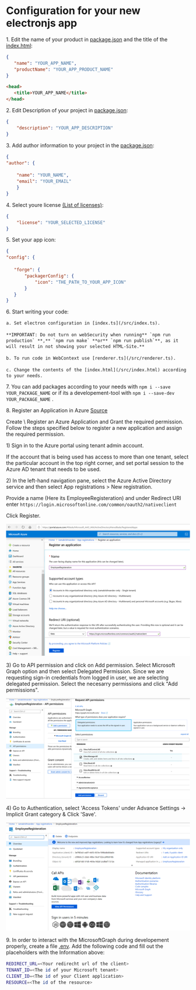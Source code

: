 # Configuration for your new electronjs app

1\. Edit the name of your product in [package.json](./package.json) and the title of the [index.html](/src/index.html):

  ```json
  {
     "name": "YOUR_APP_NAME",
     "productName": "YOUR_APP_PRODUCT_NAME"
  }
  ```

  ```html
  <head>
     <title>YOUR_APP_NAME</title>
  </head>
  ```

2\. Edit Description of your project in [package.json](./package.json):

```json
{
    "description": "YOUR_APP_DESCRIPTION"
}
```

3\. Add author information to your project in the [package.json](./package.json):

```json
{
"author": {

    "name": "YOUR_NAME",
    "email": "YOUR_EMAIL"
    }
}
```

4\. Select youre license [(List of licenses)](https://spdx.org/licenses/):

```json
{
    "license": "YOUR_SELECTED_LICENSE"
}
```

5\. Set your app icon:

  ```json
  {
  "config": {

     "forge": {
         "packagerConfig": {
             "icon": "THE_PATH_TO_YOUR_APP_ICON"
         }
     }
  }
  ```

6\. Start writing your code:

    a. Set electron configuration in [index.ts](/src/index.ts).

    **IMPORTANT: Do not turn on webSecurity when running** `npm run production` **,** `npm run make` **or** `npm run publish`**, as it will result in not showing your selected HTML-Site.**

    b. To run code in WebContext use [renderer.ts](/src/renderer.ts).

    c. Change the contents of the [index.html](/src/index.html) according to your needs.

7\. You can add packages according to your needs with `npm i --save YOUR_PACKAGE_NAME` or if its a developement-tool with `npm i --save-dev YOUR_PACKAGE_NAME` .

8\. Register an Application in Azure [Source](https://www.linkedin.com/pulse/create-electron-application-interact-sharepoint-using-raman)

Create \ Register an Azure Application and Grant the required permission.
Follow the steps specified below to register a new application and assign the required permission.

1\) Sign in to the Azure portal using tenant admin account.

If the account that is being used has access to more than one tenant, select the particular account in the top right corner, and set portal session to the Azure AD tenant that needs to be used.

2\) In the left-hand navigation pane, select the Azure Active Directory service and then select App registrations > New registration.

Provide a name (Here its EmployeeRegisteration) and under Redirect URI enter `https://login.microsoftonline.com/common/oauth2/nativeclient`

Click Register.

![Registering an Application in Azure](img/readme/RegisterApplication.png)

3\) Go to API permission and click on Add permission. Select Microsoft Graph option and then select Delegated Permission. Since we are requesting sign-in credentials from logged in user, we are selecting delegated permission. Select the necesarry permissions and click "Add permissions".

![Registering an Application in Azure](img/readme/ApiPermissions.png)

4\) Go to Authentication, select 'Access Tokens' under Advance Settings -> Implicit Grant category & Click 'Save'.

![Registering an Application in Azure](img/readme/TenantInformation.png)

9\. In order to interact with the MicrosoftGraph during developement properly, create a file [.env](/.env). Add the following code and fill out the placeholders with the Information above:

```bash
REDIRECT_URL=<Your redirecht url of the client>
TENANT_ID=<The id of your Microsoft tenant>
CLIENT_ID=<The id of your Client application>
RESOURCE=<The id of the resource>
```

